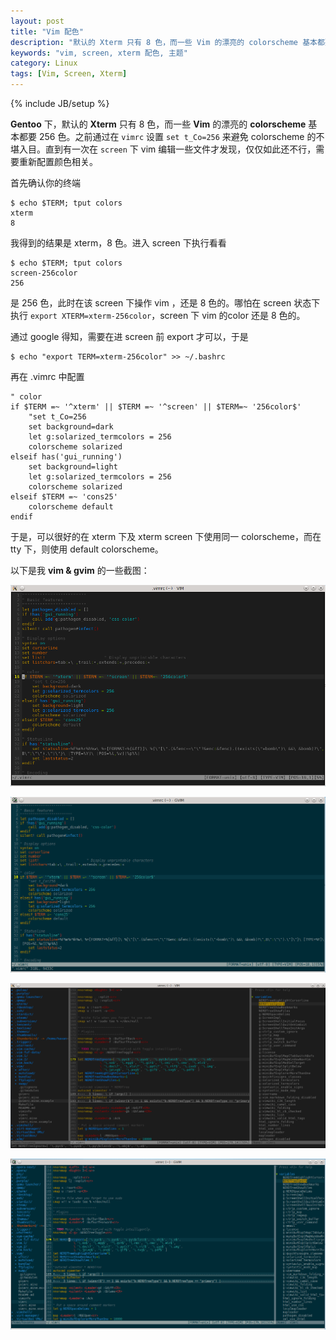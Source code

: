 ```yaml
---
layout: post
title: "Vim 配色"
description: "默认的 Xterm 只有 8 色，而一些 Vim 的漂亮的 colorscheme 基本都要 256 色"
keywords: "vim, screen, xterm 配色, 主题"
category: Linux
tags: [Vim, Screen, Xterm]
---
```

{% include JB/setup %}

**Gentoo** 下，默认的 **Xterm** 只有 8 色，而一些 **Vim** 的漂亮的 **colorscheme** 基本都要 256 色。之前通过在 `vimrc` 设置 `set t_Co=256` 来避免 colorscheme 的不堪入目。直到有一次在 `screen` 下 vim 编辑一些文件才发现，仅仅如此还不行，需要重新配置颜色相关。

首先确认你的终端

    $ echo $TERM; tput colors
    xterm
    8

<!-- more -->
我得到的结果是 xterm，8 色。进入 screen 下执行看看

    $ echo $TERM; tput colors
    screen-256color
    256

是 256 色，此时在该 screen 下操作 vim ，还是 8 色的。哪怕在 screen 状态下执行 `export XTERM=xterm-256color`，screen 下 vim 的color 还是 8 色的。

通过 google 得知，需要在进 screen 前 export 才可以，于是

    $ echo "export TERM=xterm-256color" >> ~/.bashrc

再在 .vimrc 中配置

```vim
" color
if $TERM =~ '^xterm' || $TERM =~ '^screen' || $TERM=~ '256color$'
    "set t_Co=256
    set background=dark
    let g:solarized_termcolors = 256
    colorscheme solarized
elseif has('gui_running')
    set background=light
    let g:solarized_termcolors = 256
    colorscheme solarized
elseif $TERM =~ 'cons25'
    colorscheme default
endif
```

于是，可以很好的在 xterm 下及 xterm screen 下使用同一 colorscheme，而在 tty 下，则使用 default colorscheme。

以下是我 **vim & gvim** 的一些截图：

![VIM](/assets/images/2013/10/vim.png "VIM")

![GVIM](/assets/images/2013/10/gvim.png "GVIM")

![VIM with NerdTree](/assets/images/2013/10/vim-nerdtree.png "VIM with NerdTree")

![GVIM with NerdTree](/assets/images/2013/10/gvim-nerdtree.png "GVIM with NerdTree")
